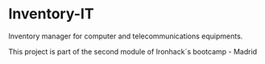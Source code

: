 # Inventory-IT

Inventory manager for computer and telecommunications equipments.

This project is part of the second module of Ironhack´s bootcamp - Madrid
